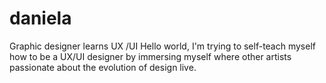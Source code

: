 # daniela
Graphic designer learns UX /UI
Hello world, I'm trying to self-teach myself how to be a UX/UI designer by immersing myself where other artists passionate about the evolution of design live.
